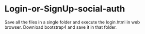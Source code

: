 # Login-or-SignUp-social-auth

Save all the files in a single folder and execute the login.html in web browser.
Download bootstrap4 and save it in that folder.

